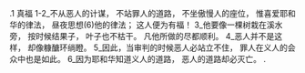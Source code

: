 .1 
真福 
1-2_不从恶人的计谋， 
不站罪人的道路， 
不坐傲慢人的座位， 
惟喜爱耶和华的律法， 
昼夜思想(6)他的律法； 
这人便为有福！ 
3_他要像一棵树栽在溪水旁， 
按时候结果子， 
叶子也不枯干。 
凡他所做的尽都顺利。 
4_恶人并不是这样， 
却像糠醣环绱瞪。 
5_因此，当审判的时候恶人必站立不住， 
罪人在义人的会众中也是如此。 
6_因为耶和华知道义人的道路， 
恶人的道路却必灭亡。 
.